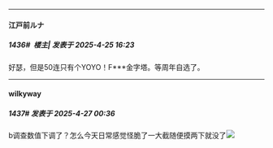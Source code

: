 ﻿
*****

####  江戸前ルナ  
##### 1436#         楼主| 发表于 2025-4-25 16:23

好瑟，但是50连只有个YOYO！F***金字塔。等周年自选了。


*****

####  wilkyway  
##### 1437#       发表于 2025-4-27 00:36

b调查数值下调了？怎么今天日常感觉怪脆了一大截随便摸两下就没了<img src="https://static.stage1st.com/image/smiley/face2017/009.gif" referrerpolicy="no-referrer">

